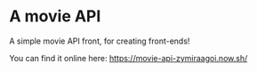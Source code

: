 # A movie API

A simple movie API front, for creating front-ends!

You can find it online here: https://movie-api-zymiraagoi.now.sh/

